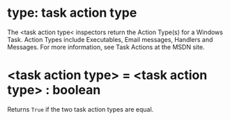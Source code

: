 # type: task action type

The &lt;task action type&lt; inspectors return the Action Type(s) for a Windows Task. Action Types include Executables, Email messages, Handlers and Messages. For more information, see Task Actions at the MSDN site.

# &lt;task action type&gt; = &lt;task action type&gt; : boolean

Returns `True` if the two task action types are equal.
